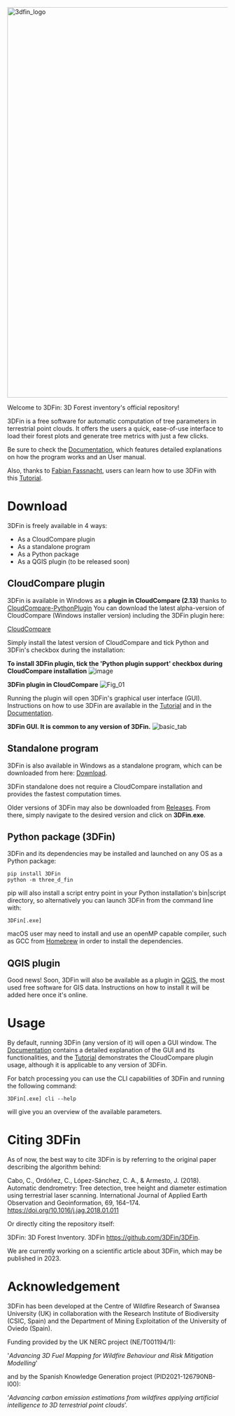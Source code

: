 
<img width="892" alt="3dfin_logo" src="https://user-images.githubusercontent.com/68945855/233049674-8d2c96a7-8abc-4a7c-8e83-4a329ba6dd0c.png">

Welcome to 3DFin: 3D Forest inventory's official repository!

3DFin is a free software for automatic computation of tree parameters in terrestrial point clouds. It offers the users a quick, ease-of-use interface to load their forest plots and generate tree metrics with just a few clicks.

Be sure to check the [Documentation](https://github.com/3DFin/3DFin/blob/main/src/three_d_fin/documentation/documentation.pdf), which features detailed explanations on how the program works and an User manual.

Also, thanks to [Fabian Fassnacht](https://www.geo.fu-berlin.de/en/geog/fachrichtungen/geoinformatik/mitarbeiter/ffassnacht/index.html), users can learn how to use 3DFin with this [Tutorial](https://github.com/fabianfassnacht/Cloud_Compare_3DFin/blob/main/1_3Dfin_cloudcompare.md).

# Download 

3DFin is freely available in 4 ways:
* As a CloudCompare plugin
* As a standalone program
* As a Python package
* As a QGIS plugin (to be released soon)

## CloudCompare plugin 

3DFin is available in Windows as a **plugin in CloudCompare (2.13)** thanks to [CloudCompare-PythonPlugin](https://github.com/tmontaigu/CloudCompare-PythonPlugin) You can download the latest alpha-version of CloudCompare (Windows installer version) including the 3DFin plugin here:

[CloudCompare](https://www.danielgm.net/cc/release/)

Simply install the latest version of CloudCompare and tick Python and 3DFin's checkbox during the installation:

**To install 3DFin plugin, tick the 'Python plugin support' checkbox during CloudCompare installation** 
![image](https://github.com/3DFin/3DFin/assets/68945855/f34b4cd9-58ce-41fc-a8bd-262dd11ff8e7)

**3DFin plugin in CloudCompare**
![Fig_01](https://github.com/3DFin/3DFin/assets/68945855/2c874f53-39fd-4eff-b29c-15f3ca80013d)

Running the plugin will open 3DFin's graphical user interface (GUI). Instructions on how to use 3DFin are available in the [Tutorial](https://github.com/fabianfassnacht/Cloud_Compare_3DFin/blob/main/1_3Dfin_cloudcompare.md) and in the [Documentation](https://github.com/3DFin/3DFin/blob/main/src/three_d_fin/documentation/documentation.pdf).

**3DFin GUI. It is common to any version of 3DFin.**
![basic_tab](https://github.com/3DFin/3DFin/assets/68945855/d6d21e45-5934-4762-88ec-782c03f4700d)


## Standalone program

3DFin is also available in Windows as a standalone program, which can be downloaded from here: [Download](https://github.com/3DFin/3DFin/releases/download/3DFin.exe).

3DFin standalone does not require a CloudCompare installation and provides the fastest computation times. 

Older versions of 3DFin may also be downloaded from [Releases](https://github.com/3DFin/3DFin/releases/). From there, simply navigate to the desired version and click on __3DFin.exe__.


## Python package (3DFin)

3DFin and its dependencies may be installed and launched on any OS as a Python package: 

```console
pip install 3DFin
python -m three_d_fin
```

pip will also install a script entry point in your Python installation's bin|script directory, so alternatively you can launch 3DFin from the command line with:  

```console
3DFin[.exe]
```

macOS user may need to install and use an openMP capable compiler, such as GCC from [Homebrew](https://brew.sh/) in order to install the dependencies. 


## QGIS plugin 

Good news! Soon, 3DFin will also be available as a plugin in [QGIS](https://www.qgis.org/en/site/), the most used free software for GIS data. Instructions on how to install it will be added here once it's online. 


# Usage

By default, running 3DFin (any version of it) will open a GUI window. The [Documentation](https://github.com/3DFin/3DFin/blob/main/src/three_d_fin/documentation/documentation.pdf) contains a detailed explanation of the GUI and its functionalities, and the [Tutorial](https://github.com/fabianfassnacht/Cloud_Compare_3DFin/blob/main/1_3Dfin_cloudcompare.md) demonstrates the CloudCompare plugin usage, although it is applicable to any version of 3DFin.

For batch processing you can use the CLI capabilities of 3DFin and running the following command:
```console
3DFin[.exe] cli --help
```
will give you an overview of the available parameters. 


# Citing 3DFin

As of now, the best way to cite 3DFin is by referring to the original paper describing the algorithm behind:

Cabo, C., Ordóñez, C., López-Sánchez, C. A., & Armesto, J. (2018). Automatic dendrometry: Tree detection, tree height and diameter estimation using terrestrial laser scanning. International Journal of Applied Earth Observation and Geoinformation, 69, 164–174. https://doi.org/10.1016/j.jag.2018.01.011

Or directly citing the repository itself:

3DFin: 3D Forest Inventory. 3DFin https://github.com/3DFin/3DFin.

We are currently working on a scientific article about 3DFin, which may be published in 2023.


# Acknowledgement

3DFin has been developed at the Centre of Wildfire Research of Swansea University (UK) in collaboration with the Research Institute of Biodiversity (CSIC, Spain) and the Department of Mining Exploitation of the University of Oviedo (Spain). 

Funding provided by the UK NERC project (NE/T001194/1): 

'_Advancing 3D Fuel Mapping for Wildfire Behaviour and Risk Mitigation Modelling_' 

and by the Spanish Knowledge Generation project (PID2021-126790NB-I00): 

‘_Advancing carbon emission estimations from wildfires applying artificial intelligence to 3D terrestrial point clouds_’.
